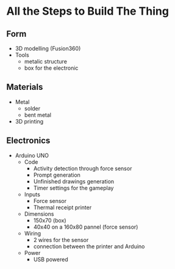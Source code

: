 # All the Steps to Build The Thing

## Form
- 3D modelling (Fusion360)
- Tools
    - metalic structure
    - box for the electronic

## Materials
- Metal 
    - solder
    - bent metal 
- 3D printing

## Electronics
- Arduino UNO
    - Code
        - Activity detection through force sensor
        - Prompt generation
        - Unfinished drawings generation
        - Timer settings for the gameplay
    - Inputs
        - Force sensor
        - Thermal receipt printer
    - Dimensions
        - 150x70 (box)
        - 40x40 on a 160x80 pannel (force sensor)
    - Wiring
        - 2 wires for the sensor
        - connection between the printer and Arduino
    - Power
        - USB powered
    